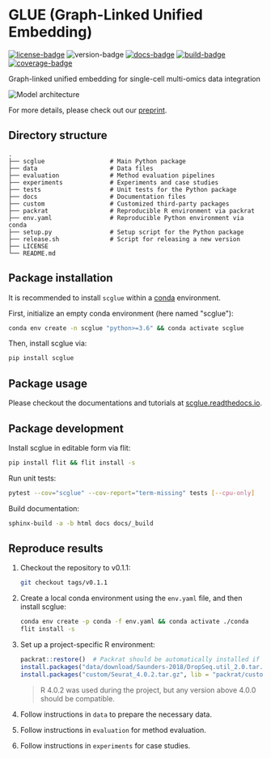 # GLUE (Graph-Linked Unified Embedding)

[![license-badge](https://img.shields.io/badge/License-MIT-yellow.svg)](https://opensource.org/licenses/MIT)
![version-badge](https://img.shields.io/endpoint?url=https://gist.githubusercontent.com/Jeff1995/e704b2f886ff6a37477311b90fdf7efa/raw/version.json)
[![docs-badge](https://readthedocs.org/projects/scglue/badge/?version=latest)](https://scglue.readthedocs.io/en/latest/?badge=latest)
[![build-badge](https://github.com/gao-lab/GLUE/actions/workflows/build.yml/badge.svg)](https://github.com/gao-lab/GLUE/actions/workflows/build.yml)
[![coverage-badge](https://img.shields.io/endpoint?url=https://gist.githubusercontent.com/Jeff1995/e704b2f886ff6a37477311b90fdf7efa/raw/coverage.json)](https://github.com/gao-lab/GLUE/actions/workflows/build.yml)

Graph-linked unified embedding for single-cell multi-omics data integration

![Model architecture](docs/_static/architecture.svg)

For more details, please check out our [preprint](https://www.biorxiv.org/content/10.1101/2021.08.22.457275).

## Directory structure

```
.
├── scglue                  # Main Python package
├── data                    # Data files
├── evaluation              # Method evaluation pipelines
├── experiments             # Experiments and case studies
├── tests                   # Unit tests for the Python package
├── docs                    # Documentation files
├── custom                  # Customized third-party packages
├── packrat                 # Reproducible R environment via packrat
├── env.yaml                # Reproducible Python environment via conda
├── setup.py                # Setup script for the Python package
├── release.sh              # Script for releasing a new version
├── LICENSE
└── README.md
```

## Package installation

It is recommended to install `scglue` within a
[conda](https://docs.conda.io/en/latest/miniconda.html) environment.

First, initialize an empty conda environment (here named "scglue"):

```sh
conda env create -n scglue "python>=3.6" && conda activate scglue
```

Then, install scglue via:

```sh
pip install scglue
```

## Package usage

Please checkout the documentations and tutorials at
[scglue.readthedocs.io](https://scglue.readthedocs.io).

## Package development

Install scglue in editable form via flit:

```sh
pip install flit && flit install -s
```

Run unit tests:

```sh
pytest --cov="scglue" --cov-report="term-missing" tests [--cpu-only]
```

Build documentation:

```sh
sphinx-build -a -b html docs docs/_build
```

## Reproduce results

1. Checkout the repository to v0.1.1:

   ```sh
   git checkout tags/v0.1.1
   ```

2. Create a local conda environment using the `env.yaml` file,
and then install scglue:

   ```sh
   conda env create -p conda -f env.yaml && conda activate ./conda
   flit install -s
   ```

3. Set up a project-specific R environment:

   ```R
   packrat::restore()  # Packrat should be automatically installed if not available.
   install.packages("data/download/Saunders-2018/DropSeq.util_2.0.tar.gz", repos = NULL)
   install.packages("custom/Seurat_4.0.2.tar.gz", lib = "packrat/custom", repos = NULL)
   ```

   > R 4.0.2 was used during the project, but any version above 4.0.0 should be compatible.

4. Follow instructions in `data` to prepare the necessary data.
5. Follow instructions in `evaluation` for method evaluation.
6. Follow instructions in `experiments` for case studies.
